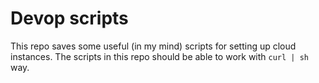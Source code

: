 # Devop scripts

This repo saves some useful (in my mind) scripts for setting up cloud instances.
The scripts in this repo should be able to work with `curl | sh` way.
